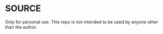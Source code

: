 # SOURCE
Only for personal use. This repo is not intended to be used by anyone other than the author.
